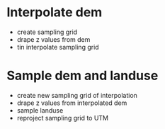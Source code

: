 # Interpolate dem

- create sampling grid
- drape z values from dem
- tin interpolate sampling grid

# Sample dem and landuse

- create new sampling grid of interpolation
- drape z values from interpolated dem
- sample landuse
- reproject sampling grid to UTM

